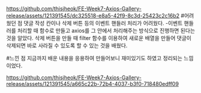 
https://github.com/thisjheok/FE-Week7-Axios-Gallery-release/assets/121391545/dc325518-e8a5-42f9-8c3d-25423c2c16b2
#어려웠던 점
댓글 작성 칸이나 삭제 버튼 등의 이벤트 핸들러 처리가 어려웠다.
-이벤트 핸들러를 처리할 때 함수로 만들고 axios를 그 안에서 처리해주는 방식으로 진행하면 된다는 것을 알았다.
삭제 버튼을 만들 때 filter 함수를 이용하여 새로운 배열을 만들어 댓글이 삭제되면 바로 사라질 수 있도록 할 수 있는 것을 배웠다. 

#느낀 점
지금까지 배운 내용을 응용하여 만들어보니 재미있기도 하였고 정리되는 느낌이었다.



https://github.com/thisjheok/FE-Week7-Axios-Gallery-release/assets/121391545/a665c22b-72b4-4037-b3f0-718480edff09



